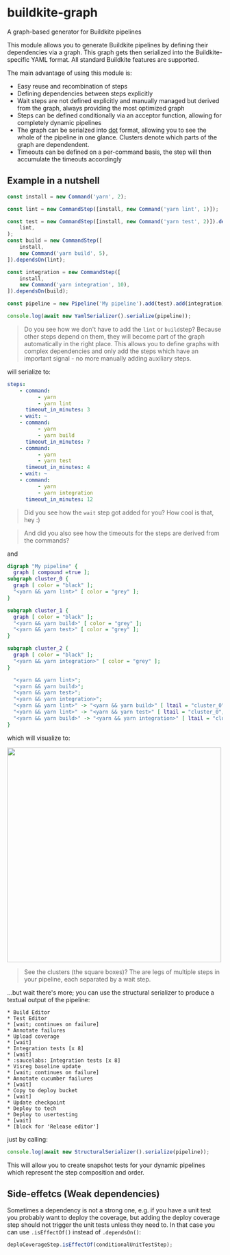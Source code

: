 # buildkite-graph

A graph-based generator for Buildkite pipelines

This module allows you to generate Buildkite pipelines by defining their dependencies via a graph. This graph gets then serialized into the Buildkite-specific YAML format.
All standard Buildkite features are supported.

The main advantage of using this module is:

-   Easy reuse and recombination of steps
-   Defining dependencies between steps explicitly
-   Wait steps are not defined explicitly and manually managed but derived from the graph, always providing the most optimized graph
-   Steps can be defined conditionally via an acceptor function, allowing for completely dynamic pipelines
-   The graph can be serialzed into [dot](https://www.graphviz.org/) format, allowing you to see the whole of the pipeline in one glance. Clusters denote which parts of the graph are dependendent.
-   Timeouts can be defined on a per-command basis, the step will then accumulate the timeouts accordingly

## Example in a nutshell

```ts
const install = new Command('yarn', 2);

const lint = new CommandStep([install, new Command('yarn lint', 1)]);

const test = new CommandStep([install, new Command('yarn test', 2)]).dependsOn(
    lint,
);
const build = new CommandStep([
    install,
    new Command('yarn build', 5),
]).dependsOn(lint);

const integration = new CommandStep([
    install,
    new Command('yarn integration', 10),
]).dependsOn(build);

const pipeline = new Pipeline('My pipeline').add(test).add(integration);

console.log(await new YamlSerializer().serialize(pipeline));
```

> Do you see how we don't have to add the `lint` or `build`step? Because other steps depend on them, they will become part of the graph automatically in the right place. This allows you to define graphs with complex dependencies and only add the steps which have an important signal - no more manually adding auxiliary steps.

will serialize to:

```yaml
steps:
    - command:
          - yarn
          - yarn lint
      timeout_in_minutes: 3
    - wait: ~
    - command:
          - yarn
          - yarn build
      timeout_in_minutes: 7
    - command:
          - yarn
          - yarn test
      timeout_in_minutes: 4
    - wait: ~
    - command:
          - yarn
          - yarn integration
      timeout_in_minutes: 12
```

> Did you see how the `wait` step got added for you? How cool is that, hey :)

> And did you also see how the timeouts for the steps are derived from the commands?

and

```dot
digraph "My pipeline" {
  graph [ compound =true ];
subgraph cluster_0 {
  graph [ color = "black" ];
  "<yarn && yarn lint>" [ color = "grey" ];
}

subgraph cluster_1 {
  graph [ color = "black" ];
  "<yarn && yarn build>" [ color = "grey" ];
  "<yarn && yarn test>" [ color = "grey" ];
}

subgraph cluster_2 {
  graph [ color = "black" ];
  "<yarn && yarn integration>" [ color = "grey" ];
}

  "<yarn && yarn lint>";
  "<yarn && yarn build>";
  "<yarn && yarn test>";
  "<yarn && yarn integration>";
  "<yarn && yarn lint>" -> "<yarn && yarn build>" [ ltail = "cluster_0", lhead = "cluster_1" ];
  "<yarn && yarn lint>" -> "<yarn && yarn test>" [ ltail = "cluster_0", lhead = "cluster_1" ];
  "<yarn && yarn build>" -> "<yarn && yarn integration>" [ ltail = "cluster_1", lhead = "cluster_2" ];
}
```

which will visualize to:

<img src="https://user-images.githubusercontent.com/188038/61578524-b6cfc280-ab3b-11e9-87ab-28fa6be480ff.png" width="500">

> See the clusters (the square boxes)? The are legs of multiple steps in your pipeline, each separated by a wait step.

...but wait there's more; you can use the structural serializer to produce a textual output of the pipeline:

```
* Build Editor
* Test Editor
* [wait; continues on failure]
* Annotate failures
* Upload coverage
* [wait]
* Integration tests [x 8]
* [wait]
* :saucelabs: Integration tests [x 8]
* Visreg baseline update
* [wait; continues on failure]
* Annotate cucumber failures
* [wait]
* Copy to deploy bucket
* [wait]
* Update checkpoint
* Deploy to tech
* Deploy to usertesting
* [wait]
* [block for 'Release editor']
```

just by calling:

```ts
console.log(await new StructuralSerializer().serialize(pipeline));
```

This will allow you to create snapshot tests for your dynamic pipelines which represent the step composition and order.

## Side-effetcs (Weak dependencies)

Sometimes a dependency is not a strong one, e.g. if you have a unit test you probably want to deploy the coverage, but adding the deploy coverage step should not trigger the unit tests unless they need to. In that case you can use `.isEffectOf()` instead of `.dependsOn()`:

```ts
deploCoverageStep.isEffectOf(conditionalUnitTestStep);
```
